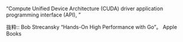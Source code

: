 “Compute Unified Device Architecture (CUDA) driver application programming interface (API), ”

抜粋:: Bob Strecansky  “Hands-On High Performance with Go”。 Apple Books  
